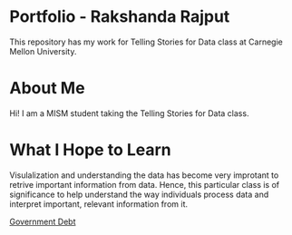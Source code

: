 # Portfolio - Rakshanda Rajput
This repository has my work for Telling Stories for Data class at Carnegie Mellon University.

# About Me
Hi! I am a MISM student taking the Telling Stories for Data class.

# What I Hope to Learn
Visulalization and understanding the data has become very improtant to retrive important information from data. Hence, this particular class is of significance to help understand the way individuals process data and interpret important, relevant information from it.


<a href="https://rakshandar.github.io/rrajput-portfolio/government-debt.html" title="Government Debt">Government Debt</a>
